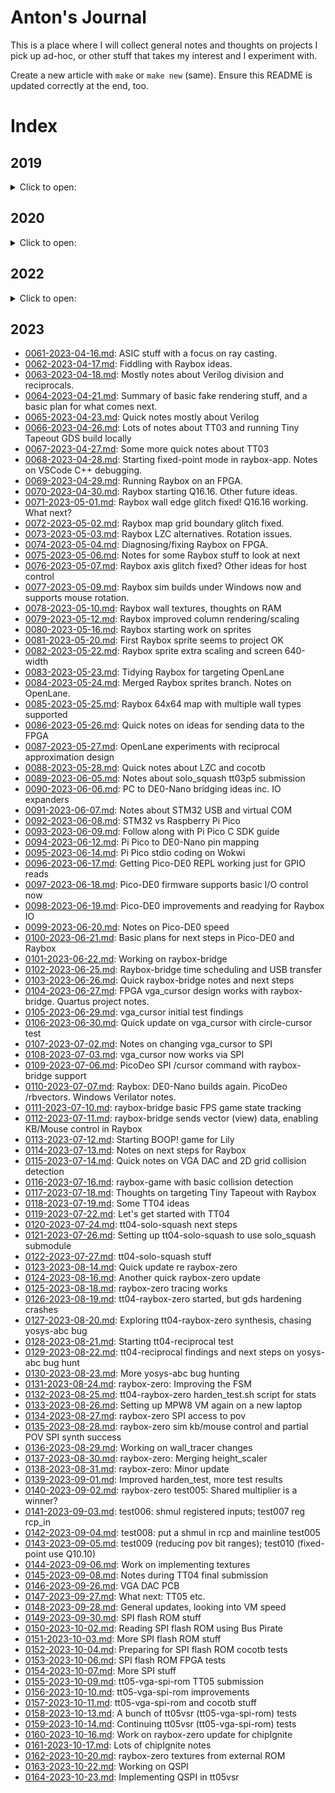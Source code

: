# Anton's Journal

This is a place where I will collect general notes and thoughts on projects I pick up ad-hoc,
or other stuff that takes my interest and I experiment with.

Create a new article with `make` or `make new` (same). Ensure this README is updated correctly at the end, too.


# Index

## 2019

<details>
<summary>Click to open:</summary>

*   [0001-2019-11-28.md](./0001-2019-11-28.md): Digispark tiny Arduino-based minimal USB device.
*   [0002-2019-12-02.md](./0002-2019-12-02.md): Digispark code experiments, Arduino basics, system requirements.
*   [0003-2019-12-03.md](./0003-2019-12-03.md): Digispark virtual keyboard experiments.
*   [0004-2019-12-04.md](./0004-2019-12-04.md): Stuff about installing Arduino libs.
*   ...TBC...
*   [0009-2019-12-19.md](./0009-2019-12-19.md): Quick update re DigiCDC (more minimal USB stuff).
</details>


## 2020

<details>
<summary>Click to open:</summary>

### A lot of 2020 was about FPGA/CPLD/Verilog stuff, starting with entry `0022`

*   [0010-2020-01-06.md](./0010-2020-01-06.md): Blender 3D SVG path offset extrusion, i.e. Straight Skeleton.
*   [0011-2020-01-07.md](./0011-2020-01-07.md): Geeetech A10 3D printer bed adhesion notes.
*   ...TBC...
*   [0021-2020-05-24.md](./0021-2020-05-24.md): FPGA/Verilog getting started; XC9572 CPLD board design initial notes.
*   [0022-2020-05-26.md](./0022-2020-05-26.md): CPLD board, KiCad notes, Xilinx ISE Webpack.
*   [0023-2020-05-29.md](./0023-2020-05-29.md): Lab setup, XC9572XL CPLD board prep notes.
*   [0024-2020-06-02.md](./0024-2020-06-02.md): Quick notes about JLCPCB and other PCB ideas.
*   [0025-2020-06-04.md](./0025-2020-06-04.md): NES Dev board ideas and some thoughts on STM32 types, speed, overclocking.
*   [0026-2020-06-06.md](./0026-2020-06-06.md): Initial tests of DP's XC9572XL CPLD board, Bus Pirate, XSVF player, JTAG.
*   [0027-2020-06-08.md](./0027-2020-06-08.md): Quick notes on my CPLD board, Xilinx ISE on Linux.
*   [0028-2020-06-09.md](./0028-2020-06-09.md): More Xilinx ISE and PACE stuff. Success!
*   [0029-2020-06-15.md](./0029-2020-06-15.md): Following fpga4fun.com on my CPLD board.
*   [0030-2020-06-17.md](./0030-2020-06-17.md): test05f/g/h (music) designs, and working around ISE/Fitter/Synth bugs.
*   [0031-2020-06-19.md](./0031-2020-06-19.md): test05h: Calculating notes.
*   [0032-2020-06-20.md](./0032-2020-06-20.md): CPLD optimisation/fitting and more music box stuff.
*   [0033-2020-06-21.md](./0033-2020-06-21.md): Quick note about starting a Pong-like design.
*   [0034-2020-06-22.md](./0034-2020-06-22.md): Basic VGA output working from by XC9572XL CPLD board.
*   ...TBC...
*   [0049-2020-08-02.md](./0049-2020-08-02.md): CPLD t09d: ROM-based tile map VGA renderer.
*   [0050-2020-08-03.md](./0050-2020-08-03.md): Verilator and vgasim.
*   [0051-2020-08-04.md](./0051-2020-08-04.md): More Verilator: Register initialisation/randomisation.
*   ...TBC...
*   [0057-2020-08-10.md](./0057-2020-08-10.md): Quick notes about GT's (ZipCPU's) Verilator simulation models, re QSPIFLASHSIM.
*   [0058-2020-08-11.md](./0058-2020-08-11.md): Last from 2020: Some FPGA/CPLD/Verilog/Verilator final notes and thoughts about 6502 DMA/Video bus sharing.
</details>

## 2022

<details>
<summary>Click to open:</summary>

*   [0059-2022-04-02.md](./0059-2022-04-02.md): Restart from 2022: Some VirtualBox symlinks stuff under Windows 10 host.
*   [0060-2022-11-23.md](./0060-2022-11-23.md): Loose notes and next steps after Connectorama (ACUcard) first attempt.
</details>

## 2023

*   [0061-2023-04-16.md](./0061-2023-04-16.md): ASIC stuff with a focus on ray casting.
*   [0062-2023-04-17.md](./0062-2023-04-17.md): Fiddling with Raybox ideas.
*   [0063-2023-04-18.md](./0063-2023-04-18.md): Mostly notes about Verilog division and reciprocals.
*   [0064-2023-04-21.md](./0064-2023-04-21.md): Summary of basic fake rendering stuff, and a basic plan for what comes next.
*   [0065-2023-04-23.md](./0065-2023-04-23.md): Quick notes mostly about Verilog
*   [0066-2023-04-26.md](./0066-2023-04-26.md): Lots of notes about TT03 and running Tiny Tapeout GDS build locally
*   [0067-2023-04-27.md](./0067-2023-04-27.md): Some more quick notes about TT03
*   [0068-2023-04-28.md](./0068-2023-04-28.md): Starting fixed-point mode in raybox-app. Notes on VSCode C++ debugging.
*   [0069-2023-04-29.md](./0069-2023-04-29.md): Running Raybox on an FPGA.
*   [0070-2023-04-30.md](./0070-2023-04-30.md): Raybox starting Q16.16. Other future ideas.
*   [0071-2023-05-01.md](./0071-2023-05-01.md): Raybox wall edge glitch fixed! Q16.16 working. What next?
*   [0072-2023-05-02.md](./0072-2023-05-02.md): Raybox map grid boundary glitch fixed.
*   [0073-2023-05-03.md](./0073-2023-05-03.md): Raybox LZC alternatives. Rotation issues.
*   [0074-2023-05-04.md](./0074-2023-05-04.md): Diagnosing/fixing Raybox on FPGA.
*   [0075-2023-05-06.md](./0075-2023-05-06.md): Notes for some Raybox stuff to look at next
*   [0076-2023-05-07.md](./0076-2023-05-07.md): Raybox axis glitch fixed? Other ideas for host control
*   [0077-2023-05-09.md](./0077-2023-05-09.md): Raybox sim builds under Windows now and supports mouse rotation.
*   [0078-2023-05-10.md](./0078-2023-05-10.md): Raybox wall textures, thoughts on RAM
*   [0079-2023-05-12.md](./0079-2023-05-12.md): Raybox improved column rendering/scaling
*   [0080-2023-05-16.md](./0080-2023-05-16.md): Raybox starting work on sprites
*   [0081-2023-05-20.md](./0081-2023-05-20.md): First Raybox sprite seems to project OK
*   [0082-2023-05-22.md](./0082-2023-05-22.md): Raybox sprite extra scaling and screen 640-width
*   [0083-2023-05-23.md](./0083-2023-05-23.md): Tidying Raybox for targeting OpenLane
*   [0084-2023-05-24.md](./0084-2023-05-24.md): Merged Raybox sprites branch. Notes on OpenLane.
*   [0085-2023-05-25.md](./0085-2023-05-25.md): Raybox 64x64 map with multiple wall types supported
*   [0086-2023-05-26.md](./0086-2023-05-26.md): Quick notes on ideas for sending data to the FPGA
*   [0087-2023-05-27.md](./0087-2023-05-27.md): OpenLane experiments with reciprocal approximation design
*   [0088-2023-05-28.md](./0088-2023-05-28.md): Quick notes about LZC and cocotb
*   [0089-2023-06-05.md](./0089-2023-06-05.md): Notes about solo_squash tt03p5 submission
*   [0090-2023-06-06.md](./0090-2023-06-06.md): PC to DE0-Nano bridging ideas inc. IO expanders
*   [0091-2023-06-07.md](./0091-2023-06-07.md): Notes about STM32 USB and virtual COM
*   [0092-2023-06-08.md](./0092-2023-06-08.md): STM32 vs Raspberry Pi Pico
*   [0093-2023-06-09.md](./0093-2023-06-09.md): Follow along with Pi Pico C SDK guide
*   [0094-2023-06-12.md](./0094-2023-06-12.md): Pi Pico to DE0-Nano pin mapping
*   [0095-2023-06-14.md](./0095-2023-06-14.md): Pi Pico stdio coding on Wokwi
*   [0096-2023-06-17.md](./0096-2023-06-17.md): Getting Pico-DE0 REPL working just for GPIO reads
*   [0097-2023-06-18.md](./0097-2023-06-18.md): Pico-DE0 firmware supports basic I/O control now
*   [0098-2023-06-19.md](./0098-2023-06-19.md): Pico-DE0 improvements and readying for Raybox IO
*   [0099-2023-06-20.md](./0099-2023-06-20.md): Notes on Pico-DE0 speed
*   [0100-2023-06-21.md](./0100-2023-06-21.md): Basic plans for next steps in Pico-DE0 and Raybox
*   [0101-2023-06-22.md](./0101-2023-06-22.md): Working on raybox-bridge
*   [0102-2023-06-25.md](./0102-2023-06-25.md): Raybox-bridge time scheduling and USB transfer
*   [0103-2023-06-26.md](./0103-2023-06-26.md): Quick raybox-bridge notes and next steps
*   [0104-2023-06-27.md](./0104-2023-06-27.md): FPGA vga_cursor design works with raybox-bridge. Quartus project notes.
*   [0105-2023-06-29.md](./0105-2023-06-29.md): vga_cursor initial test findings
*   [0106-2023-06-30.md](./0106-2023-06-30.md): Quick update on vga_cursor with circle-cursor test
*   [0107-2023-07-02.md](./0107-2023-07-02.md): Notes on changing vga_cursor to SPI
*   [0108-2023-07-03.md](./0108-2023-07-03.md): vga_cursor now works via SPI
*   [0109-2023-07-06.md](./0109-2023-07-06.md): PicoDeo SPI /cursor command with raybox-bridge support
*   [0110-2023-07-07.md](./0110-2023-07-07.md): Raybox: DE0-Nano builds again. PicoDeo /rbvectors. Windows Verilator notes.
*   [0111-2023-07-10.md](./0111-2023-07-10.md): raybox-bridge basic FPS game state tracking
*   [0112-2023-07-11.md](./0112-2023-07-11.md): raybox-bridge sends vector (view) data, enabling KB/Mouse control in Raybox
*   [0113-2023-07-12.md](./0113-2023-07-12.md): Starting BOOP! game for Lily
*   [0114-2023-07-13.md](./0114-2023-07-13.md): Notes on next steps for Raybox
*   [0115-2023-07-14.md](./0115-2023-07-14.md): Quick notes on VGA DAC and 2D grid collision detection
*   [0116-2023-07-16.md](./0116-2023-07-16.md): raybox-game with basic collision detection
*   [0117-2023-07-18.md](./0117-2023-07-18.md): Thoughts on targeting Tiny Tapeout with Raybox
*   [0118-2023-07-19.md](./0118-2023-07-19.md): Some TT04 ideas
*   [0119-2023-07-22.md](./0119-2023-07-22.md): Let's get started with TT04
*   [0120-2023-07-24.md](./0120-2023-07-24.md): tt04-solo-squash next steps
*   [0121-2023-07-26.md](./0121-2023-07-26.md): Setting up tt04-solo-squash to use solo_squash submodule
*   [0122-2023-07-27.md](./0122-2023-07-27.md): tt04-solo-squash stuff
*   [0123-2023-08-14.md](./0123-2023-08-14.md): Quick update re raybox-zero
*   [0124-2023-08-16.md](./0124-2023-08-16.md): Another quick raybox-zero update
*   [0125-2023-08-18.md](./0125-2023-08-18.md): raybox-zero tracing works
*   [0126-2023-08-19.md](./0126-2023-08-19.md): tt04-raybox-zero started, but gds hardening crashes
*   [0127-2023-08-20.md](./0127-2023-08-20.md): Exploring tt04-raybox-zero synthesis, chasing yosys-abc bug
*   [0128-2023-08-21.md](./0128-2023-08-21.md): Starting tt04-reciprocal test
*   [0129-2023-08-22.md](./0129-2023-08-22.md): tt04-reciprocal findings and next steps on yosys-abc bug hunt
*   [0130-2023-08-23.md](./0130-2023-08-23.md): More yosys-abc bug hunting
*   [0131-2023-08-24.md](./0131-2023-08-24.md): raybox-zero: Improving the FSM
*   [0132-2023-08-25.md](./0132-2023-08-25.md): tt04-raybox-zero harden_test.sh script for stats
*   [0133-2023-08-26.md](./0133-2023-08-26.md): Setting up MPW8 VM again on a new laptop
*   [0134-2023-08-27.md](./0134-2023-08-27.md): raybox-zero SPI access to pov
*   [0135-2023-08-28.md](./0135-2023-08-28.md): raybox-zero sim kb/mouse control and partial POV SPI synth success
*   [0136-2023-08-29.md](./0136-2023-08-29.md): Working on wall_tracer changes
*   [0137-2023-08-30.md](./0137-2023-08-30.md): raybox-zero: Merging height_scaler
*   [0138-2023-08-31.md](./0138-2023-08-31.md): raybox-zero: Minor update
*   [0139-2023-09-01.md](./0139-2023-09-01.md): Improved harden_test, more test results
*   [0140-2023-09-02.md](./0140-2023-09-02.md): raybox-zero test005: Shared multiplier is a winner?
*   [0141-2023-09-03.md](./0141-2023-09-03.md): test006: shmul registered inputs; test007 reg rcp_in
*   [0142-2023-09-04.md](./0142-2023-09-04.md): test008: put a shmul in rcp and mainline test005
*   [0143-2023-09-05.md](./0143-2023-09-05.md): test009 (reducing pov bit ranges); test010 (fixed-point use Q10.10)
*   [0144-2023-09-06.md](./0144-2023-09-06.md): Work on implementing textures
*   [0145-2023-09-08.md](./0145-2023-09-08.md): Notes during TT04 final submission
*   [0146-2023-09-26.md](./0146-2023-09-26.md): VGA DAC PCB
*   [0147-2023-09-27.md](./0147-2023-09-27.md): What next: TT05 etc.
*   [0148-2023-09-28.md](./0148-2023-09-28.md): General updates, looking into VM speed
*   [0149-2023-09-30.md](./0149-2023-09-30.md): SPI flash ROM stuff
*   [0150-2023-10-02.md](./0150-2023-10-02.md): Reading SPI flash ROM using Bus Pirate
*   [0151-2023-10-03.md](./0151-2023-10-03.md): More SPI flash ROM stuff
*   [0152-2023-10-04.md](./0152-2023-10-04.md): Preparing for SPI flash ROM cocotb tests
*   [0153-2023-10-06.md](./0153-2023-10-06.md): SPI flash ROM FPGA tests
*   [0154-2023-10-07.md](./0154-2023-10-07.md): More SPI stuff
*   [0155-2023-10-09.md](./0155-2023-10-09.md): tt05-vga-spi-rom TT05 submission
*   [0156-2023-10-10.md](./0156-2023-10-10.md): tt05-vga-spi-rom improvements
*   [0157-2023-10-11.md](./0157-2023-10-11.md): tt05-vga-spi-rom and cocotb stuff
*   [0158-2023-10-13.md](./0158-2023-10-13.md): A bunch of tt05vsr (tt05-vga-spi-rom) tests
*   [0159-2023-10-14.md](./0159-2023-10-14.md): Continuing tt05vsr (tt05-vga-spi-rom) tests
*   [0160-2023-10-16.md](./0160-2023-10-16.md): Work on raybox-zero update for chipIgnite
*   [0161-2023-10-17.md](./0161-2023-10-17.md): Lots of chipIgnite notes
*   [0162-2023-10-20.md](./0162-2023-10-20.md): raybox-zero textures from external ROM
*   [0163-2023-10-22.md](./0163-2023-10-22.md): Working on QSPI
*   [0164-2023-10-23.md](./0164-2023-10-23.md): Implementing QSPI in tt05vsr
